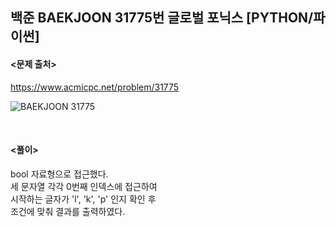 ## 백준 BAEKJOON 31775번 글로벌 포닉스 [PYTHON/파이썬]

#### <문제 출처><br>
https://www.acmicpc.net/problem/31775

![BAEKJOON 31775](https://blog.kakaocdn.net/dn/cK8WZn/btsG4jRZshn/eyPFRIQt8LdB6hwdZAmdSK/img.png)

<br>

#### <풀이><br>

bool 자료형으로 접근했다.  
세 문자열 각각 0번째 인덱스에 접근하여  
시작하는 글자가 'l', 'k', 'p' 인지 확인 후  
조건에 맞춰 결과를 출력하였다.  
